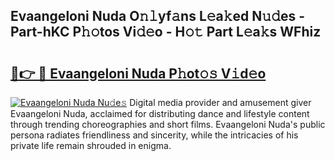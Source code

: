 ## Evaangeloni Nuda O𝚗𝚕yf𝚊ns L𝚎a𝚔ed N𝚞𝚍es - Part-hKC P𝚑𝚘tos Vi𝚍𝚎o - H𝚘𝚝 Part L𝚎a𝚔s WFhiz

# <h2><a href="http://kf8f4z2.oniu.top/?m=Evaangeloni+Nuda">🔗👉 🔴 Evaangeloni Nuda P𝚑ot𝚘𝚜 V𝚒d𝚎o</a></h2>

[![Evaangeloni Nuda Nu𝚍e𝚜](https://i.imgur.com/0qMVB7G.gif)](http://kf8f4z2.oniu.top/?m=Evaangeloni+Nuda)
Digital media provider and amusement giver Evaangeloni Nuda, acclaimed for distributing dance and lifestyle content through trending choreographies and short films. Evaangeloni Nuda's public persona radiates friendliness and sincerity, while the intricacies of his private life remain shrouded in enigma.  
